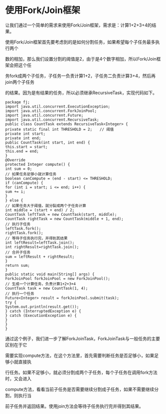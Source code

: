 # 使用Fork/Join框架

让我们通过一个简单的需求来使用Fork/Join框架，需求是：计算1+2+3+4的结果。

使用Fork/Join框架首先要考虑到的是如何分割任务，如果希望每个子任务最多执行两个

数的相加，那么我们设置分割的阈值是2，由于是4个数字相加，所以Fork/Join框架会把这个任

务fork成两个子任务，子任务一负责计算1+2，子任务二负责计算3+4，然后再join两个子任务

的结果。因为是有结果的任务，所以必须继承RecursiveTask，实现代码如下。

```text
package fj;
import java.util.concurrent.ExecutionException;
import java.util.concurrent.ForkJoinPool;
import java.util.concurrent.Future;
import java.util.concurrent.RecursiveTask;
public class CountTask extends RecursiveTask<Integer> {
private static final int THRESHOLD = 2;　　// 阈值
private int start;
private int end;
public CountTask(int start, int end) {
this.start = start;
this.end = end;
}
@Override
protected Integer compute() {
int sum = 0;
// 如果任务足够小就计算任务
boolean canCompute = (end - start) <= THRESHOLD;
if (canCompute) {
for (int i = start; i <= end; i++) {
sum += i;
}
} else {
// 如果任务大于阈值，就分裂成两个子任务计算
int middle = (start + end) / 2;
CountTask leftTask = new CountTask(start, middle);
CountTask rightTask = new CountTask(middle + 1, end);
// 执行子任务
leftTask.fork();
rightTask.fork();
// 等待子任务执行完，并得到其结果
int leftResult=leftTask.join();
int rightResult=rightTask.join();
// 合并子任务
sum = leftResult + rightResult;
}
return sum;
}
public static void main(String[] args) {
ForkJoinPool forkJoinPool = new ForkJoinPool();
// 生成一个计算任务，负责计算1+2+3+4
CountTask task = new CountTask(1, 4);
// 执行一个任务
Future<Integer> result = forkJoinPool.submit(task);
try {
System.out.println(result.get());
} catch (InterruptedException e) {
} catch (ExecutionException e) {
}
}
}
```

通过这个例子，我们进一步了解ForkJoinTask，ForkJoinTask与一般任务的主要区别在于它

需要实现compute方法，在这个方法里，首先需要判断任务是否足够小，如果足够小就直接执

行任务。如果不足够小，就必须分割成两个子任务，每个子任务在调用fork方法时，又会进入

compute方法，看看当前子任务是否需要继续分割成子任务，如果不需要继续分割，则执行当

前子任务并返回结果。使用join方法会等待子任务执行完并得到其结果。

